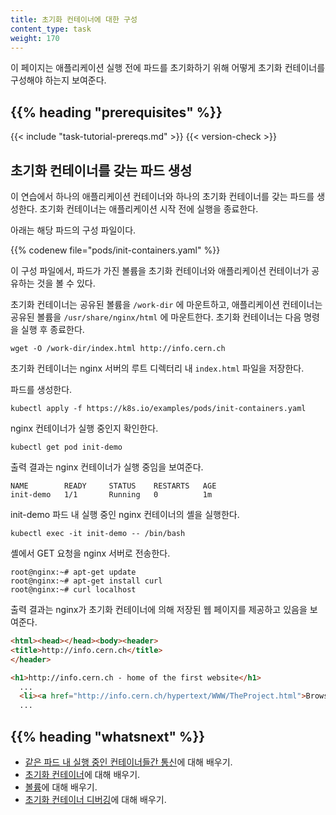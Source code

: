 ```yaml
---
title: 초기화 컨테이너에 대한 구성
content_type: task
weight: 170
---
```


<!-- overview -->

이 페이지는 애플리케이션 실행 전에 파드를 초기화하기 위해 어떻게 초기화 컨테이너를
구성해야 하는지 보여준다.

## {{% heading "prerequisites" %}}

{{< include "task-tutorial-prereqs.md" >}} {{< version-check >}}

<!-- steps -->

## 초기화 컨테이너를 갖는 파드 생성

이 연습에서 하나의 애플리케이션 컨테이너와 하나의 초기화 컨테이너를 갖는
파드를 생성한다. 초기화 컨테이너는 애플리케이션 시작
전에 실행을 종료한다.

아래는 해당 파드의 구성 파일이다.

{{% codenew file="pods/init-containers.yaml" %}}

이 구성 파일에서, 파드가 가진 볼륨을 초기화
컨테이너와 애플리케이션 컨테이너가 공유하는 것을 볼 수 있다.

초기화 컨테이너는 공유된 볼륨을
`/work-dir` 에 마운트하고, 애플리케이션 컨테이너는 공유된 볼륨을
`/usr/share/nginx/html` 에 마운트한다. 초기화 컨테이너는 다음 명령을 실행 후
종료한다.

```shell
wget -O /work-dir/index.html http://info.cern.ch
```

초기화 컨테이너는 nginx 서버의 루트 디렉터리 내 `index.html` 파일을
저장한다.

파드를 생성한다.

```shell
kubectl apply -f https://k8s.io/examples/pods/init-containers.yaml
```

nginx 컨테이너가 실행 중인지 확인한다.

```shell
kubectl get pod init-demo
```

출력 결과는 nginx 컨테이너가 실행 중임을 보여준다.

```shell
NAME        READY     STATUS    RESTARTS   AGE
init-demo   1/1       Running   0          1m
```

init-demo 파드 내 실행 중인 nginx 컨테이너의 셸을 실행한다.

```shell
kubectl exec -it init-demo -- /bin/bash
```

셸에서 GET 요청을 nginx 서버로 전송한다.

```
root@nginx:~# apt-get update
root@nginx:~# apt-get install curl
root@nginx:~# curl localhost
```

출력 결과는 nginx가 초기화 컨테이너에 의해 저장된 웹 페이지를 제공하고 있음을 보여준다.

```html
<html><head></head><body><header>
<title>http://info.cern.ch</title>
</header>

<h1>http://info.cern.ch - home of the first website</h1>
  ...
  <li><a href="http://info.cern.ch/hypertext/WWW/TheProject.html">Browse the first website</a></li>
  ...
```

## {{% heading "whatsnext" %}}

* [같은 파드 내 실행 중인 컨테이너들간 통신](/ko/docs/tasks/access-application-cluster/communicate-containers-same-pod-shared-volume/)에
  대해 배우기.
* [초기화 컨테이너](/ko/docs/concepts/workloads/pods/init-containers/)에 대해 배우기.
* [볼륨](/ko/docs/concepts/storage/volumes/)에 대해 배우기.
* [초기화 컨테이너 디버깅](/ko/docs/tasks/debug/debug-application/debug-init-containers/)에 대해 배우기.
